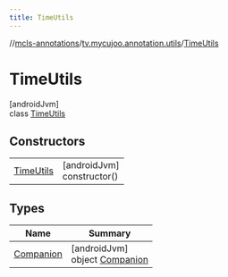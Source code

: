 ```yaml
---
title: TimeUtils
---
```

//[mcls-annotations](../../../index.html)/[tv.mycujoo.annotation.utils](../index.html)/[TimeUtils](index.html)



# TimeUtils



[androidJvm]\
class [TimeUtils](index.html)



## Constructors


| | |
|---|---|
| [TimeUtils](-time-utils.html) | [androidJvm]<br>constructor() |


## Types


| Name | Summary |
|---|---|
| [Companion](-companion/index.html) | [androidJvm]<br>object [Companion](-companion/index.html) |

